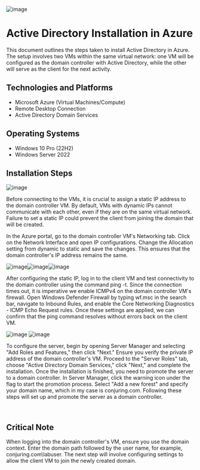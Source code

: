 ![image](https://github.com/user-attachments/assets/2ca770bf-8a01-4af1-b09a-81fc89196c1b)

  <h1>Active Directory Installation in Azure</h1>
This document outlines the steps taken to install Active Directory in Azure. The setup involves two VMs within the same virtual network: one VM will be configured as the domain controller with Active Directory, while the other will serve as the client for the next activity. <br />

<h2>Technologies and Platforms</h2>

- Microsoft Azure (Virtual Machines/Compute)
- Remote Desktop Connection
- Active Directory Domain Services

<h2>Operating Systems</h2>

- Windows 10 Pro (22H2)
- Windows Server 2022

<h2>Installation Steps</h2>

![image](https://github.com/user-attachments/assets/134f6ad2-51a2-4d95-bd08-f48bcdb0ec68)
<p>
Before connecting to the VMs, it is crucial to assign a static IP address to the domain controller VM. By default, VMs with dynamic IPs cannot communicate with each other, even if they are on the same virtual network. Failure to set a static IP could prevent the client from joining the domain that will be created.

In the Azure portal, go to the domain controller VM's Networking tab. Click on the Network Interface and open IP configurations. Change the Allocation setting from dynamic to static and save the changes. This ensures that the domain controller's IP address remains the same.
</p>

![image](https://github.com/user-attachments/assets/33d7905f-a266-4587-9bf0-c0a397a22f8d)![image](https://github.com/user-attachments/assets/485cd632-3f67-4f66-b983-d66af23ef10e)![image](https://github.com/user-attachments/assets/b2986cc3-ee7e-4b32-a63a-6f28c181df94)

<p>
After configuring the static IP, log in to the client VM and test connectivity to the domain controller using the command ping <domain controller IP address> -t. Since the connection times out, it is imperative we enable ICMPv4 on the domain controller VM's firewall. Open Windows Defender Firewall by typing wf.msc in the search bar, navigate to Inbound Rules, and enable the Core Networking Diagnostics - ICMP Echo Request rules. Once these settings are applied, we can confirm that the ping command resolves without errors back on the client VM. 
</p>
  
![image](https://github.com/user-attachments/assets/185c9667-1d84-4e72-a50a-2d2b57d66a03)
![image](https://github.com/user-attachments/assets/25a9f828-c167-4af8-ae16-711f93b59c38)

To configure the server, begin by opening Server Manager and selecting "Add Roles and Features," then click "Next." Ensure you verify the private IP address of the domain controller's VM. Proceed to the "Server Roles" tab, choose "Active Directory Domain Services," click "Next," and complete the installation. Once the installation is finished, you need to promote the server to a domain controller. In Server Manager, click the warning icon under the flag to start the promotion process. Select "Add a new forest" and specify your domain name, which in my case is conjuring.com. Following these steps will set up and promote the server as a domain controller. 
</p>
<br />
<h2>Critical Note </h2>

When logging into the domain controller's VM, ensure you use the domain context. Enter the domain path followed by the user name, for example, conjuring.com\labuser. The next step will involve configuring settings to allow the client VM to join the newly created domain. 
